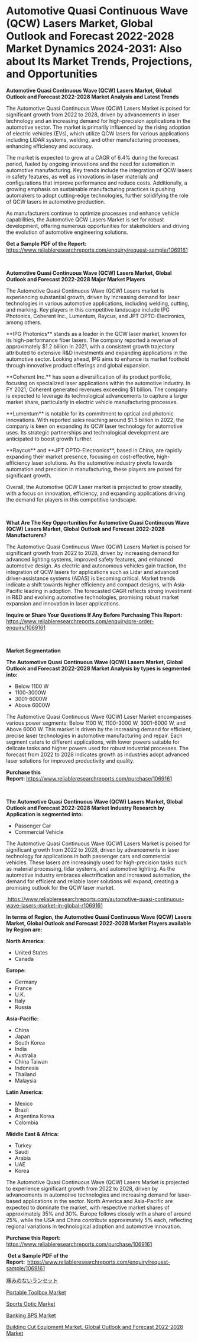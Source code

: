 <p><h1>Automotive Quasi Continuous Wave (QCW) Lasers Market, Global Outlook and Forecast 2022-2028 Market Dynamics 2024-2031: Also about Its Market Trends, Projections, and Opportunities</h1></p><p><strong>Automotive Quasi Continuous Wave (QCW) Lasers Market, Global Outlook and Forecast 2022-2028 Market Analysis and Latest Trends</strong></p>
<p><p>The Automotive Quasi Continuous Wave (QCW) Lasers Market is poised for significant growth from 2022 to 2028, driven by advancements in laser technology and an increasing demand for high-precision applications in the automotive sector. The market is primarily influenced by the rising adoption of electric vehicles (EVs), which utilize QCW lasers for various applications including LIDAR systems, welding, and other manufacturing processes, enhancing efficiency and accuracy.</p><p>The market is expected to grow at a CAGR of 6.4% during the forecast period, fueled by ongoing innovations and the need for automation in automotive manufacturing. Key trends include the integration of QCW lasers in safety features, as well as innovations in laser materials and configurations that improve performance and reduce costs. Additionally, a growing emphasis on sustainable manufacturing practices is pushing automakers to adopt cutting-edge technologies, further solidifying the role of QCW lasers in automotive production.</p><p>As manufacturers continue to optimize processes and enhance vehicle capabilities, the Automotive QCW Lasers Market is set for robust development, offering numerous opportunities for stakeholders and driving the evolution of automotive engineering solutions.</p></p>
<p><strong>Get a Sample PDF of the Report:&nbsp;</strong> <a href="https://www.reliableresearchreports.com/enquiry/request-sample/1069161?utm_campaign=38&utm_medium=2&utm_source=Github&utm_content=ia&utm_term=17112024&utm_id=automotive-quasi-continuous-wave-qcw-lasers-market-global-outlook-and-forecast-2022-2028">https://www.reliableresearchreports.com/enquiry/request-sample/1069161</a></p>
<p>&nbsp;</p>
<p><strong>Automotive Quasi Continuous Wave (QCW) Lasers Market, Global Outlook and Forecast 2022-2028 Major Market Players</strong></p>
<p><p>The Automotive Quasi Continuous Wave (QCW) Lasers market is experiencing substantial growth, driven by increasing demand for laser technologies in various automotive applications, including welding, cutting, and marking. Key players in this competitive landscape include IPG Photonics, Coherent Inc., Lumentum, Raycus, and JPT OPTO-Electronics, among others.</p><p>**IPG Photonics** stands as a leader in the QCW laser market, known for its high-performance fiber lasers. The company reported a revenue of approximately $1.2 billion in 2021, with a consistent growth trajectory attributed to extensive R&D investments and expanding applications in the automotive sector. Looking ahead, IPG aims to enhance its market foothold through innovative product offerings and global expansion.</p><p>**Coherent Inc.** has seen a diversification of its product portfolio, focusing on specialized laser applications within the automotive industry. In FY 2021, Coherent generated revenues exceeding $1 billion. The company is expected to leverage its technological advancements to capture a larger market share, particularly in electric vehicle manufacturing processes.</p><p>**Lumentum** is notable for its commitment to optical and photonic innovations. With reported sales reaching around $1.5 billion in 2022, the company is keen on expanding its QCW laser technology for automotive uses. Its strategic partnerships and technological development are anticipated to boost growth further.</p><p>**Raycus** and **JPT OPTO-Electronics**, based in China, are rapidly expanding their market presence, focusing on cost-effective, high-efficiency laser solutions. As the automotive industry pivots towards automation and precision in manufacturing, these players are poised for significant growth.</p><p>Overall, the Automotive QCW Laser market is projected to grow steadily, with a focus on innovation, efficiency, and expanding applications driving the demand for players in this competitive landscape.</p></p>
<p>&nbsp;</p>
<p><strong>What Are The Key Opportunities For Automotive Quasi Continuous Wave (QCW) Lasers Market, Global Outlook and Forecast 2022-2028 Manufacturers?</strong></p>
<p><p>The Automotive Quasi Continuous Wave (QCW) Lasers Market is poised for significant growth from 2022 to 2028, driven by increasing demand for advanced lighting systems, improved safety features, and enhanced automotive design. As electric and autonomous vehicles gain traction, the integration of QCW lasers for applications such as Lidar and advanced driver-assistance systems (ADAS) is becoming critical. Market trends indicate a shift towards higher efficiency and compact designs, with Asia-Pacific leading in adoption. The forecasted CAGR reflects strong investment in R&D and evolving automotive technologies, promising robust market expansion and innovation in laser applications.</p></p>
<p><strong>Inquire or Share Your Questions If Any Before Purchasing This Report:</strong> <a href="https://www.reliableresearchreports.com/enquiry/pre-order-enquiry/1069161?utm_campaign=38&utm_medium=2&utm_source=Github&utm_content=ia&utm_term=17112024&utm_id=automotive-quasi-continuous-wave-qcw-lasers-market-global-outlook-and-forecast-2022-2028">https://www.reliableresearchreports.com/enquiry/pre-order-enquiry/1069161</a></p>
<p>&nbsp;</p>
<p><strong>Market Segmentation</strong></p>
<p><strong>The Automotive Quasi Continuous Wave (QCW) Lasers Market, Global Outlook and Forecast 2022-2028 Market Analysis by types is segmented into:</strong></p>
<p><ul><li>Below 1100 W</li><li>1100-3000W</li><li>3001-6000W</li><li>Above 6000W</li></ul></p>
<p><p>The Automotive Quasi Continuous Wave (QCW) Laser Market encompasses various power segments: Below 1100 W, 1100-3000 W, 3001-6000 W, and Above 6000 W. This market is driven by the increasing demand for efficient, precise laser technologies in automotive manufacturing and repair. Each segment caters to different applications, with lower powers suitable for delicate tasks and higher powers used for robust industrial processes. The forecast from 2022 to 2028 indicates growth as industries adopt advanced laser solutions for improved productivity and quality.</p></p>
<p><strong>Purchase this Report:&nbsp;</strong><a href="https://www.reliableresearchreports.com/purchase/1069161?utm_campaign=38&utm_medium=2&utm_source=Github&utm_content=ia&utm_term=17112024&utm_id=automotive-quasi-continuous-wave-qcw-lasers-market-global-outlook-and-forecast-2022-2028">https://www.reliableresearchreports.com/purchase/1069161</a></p>
<p>&nbsp;</p>
<p><strong>The Automotive Quasi Continuous Wave (QCW) Lasers Market, Global Outlook and Forecast 2022-2028 Market Industry Research by Application is segmented into:</strong></p>
<p><ul><li>Passenger Car</li><li>Commercial Vehicle</li></ul></p>
<p><p>The Automotive Quasi Continuous Wave (QCW) Lasers Market is poised for significant growth from 2022 to 2028, driven by advancements in laser technology for applications in both passenger cars and commercial vehicles. These lasers are increasingly used for high-precision tasks such as material processing, lidar systems, and automotive lighting. As the automotive industry embraces electrification and increased automation, the demand for efficient and reliable laser solutions will expand, creating a promising outlook for the QCW laser market.</p></p>
<p><a href="https://www.reliableresearchreports.com/automotive-quasi-continuous-wave-lasers-market-in-global-r1069161?utm_campaign=38&utm_medium=2&utm_source=Github&utm_content=ia&utm_term=17112024&utm_id=automotive-quasi-continuous-wave-qcw-lasers-market-global-outlook-and-forecast-2022-2028">&nbsp;https://www.reliableresearchreports.com/automotive-quasi-continuous-wave-lasers-market-in-global-r1069161</a></p>
<p><strong>In terms of Region, the Automotive Quasi Continuous Wave (QCW) Lasers Market, Global Outlook and Forecast 2022-2028 Market Players available by Region are:</strong></p>
<p>
    <p> <strong> North America: </strong>
        <ul>
            <li>United States</li>
            <li>Canada</li>
        </ul>
        </p> 
    <p> <strong> Europe: </strong>
        <ul>
            <li>Germany</li>
            <li>France</li>
            <li>U.K.</li>
            <li>Italy</li>
            <li>Russia</li>
        </ul>
        </p> 
    <p> <strong> Asia-Pacific: </strong>
        <ul>
            <li>China</li>
            <li>Japan</li>
            <li>South Korea</li>
            <li>India</li>
            <li>Australia</li>
            <li>China Taiwan</li>
            <li>Indonesia</li>
            <li>Thailand</li>
            <li>Malaysia</li>
        </ul>
        </p> 
    <p> <strong> Latin America: </strong>
        <ul>
            <li>Mexico</li>
            <li>Brazil</li>
            <li>Argentina Korea</li>
            <li>Colombia</li>
        </ul>
        </p> 
    <p> <strong> Middle East & Africa: </strong>
        <ul>
            <li>Turkey</li>
            <li>Saudi</li>
            <li>Arabia</li>
            <li>UAE</li>
            <li>Korea</li>
        </ul>
    </p>
    </p>
<p><p>The Automotive Quasi Continuous Wave (QCW) Lasers Market is projected to experience significant growth from 2022 to 2028, driven by advancements in automotive technologies and increasing demand for laser-based applications in the sector. North America and Asia-Pacific are expected to dominate the market, with respective market shares of approximately 35% and 30%. Europe follows closely with a share of around 25%, while the USA and China contribute approximately 5% each, reflecting regional variations in technological adoption and automotive innovation.</p></p>
<p><strong>Purchase this Report: </strong><a href="https://www.reliableresearchreports.com/purchase/1069161?utm_campaign=38&utm_medium=2&utm_source=Github&utm_content=ia&utm_term=17112024&utm_id=automotive-quasi-continuous-wave-qcw-lasers-market-global-outlook-and-forecast-2022-2028">https://www.reliableresearchreports.com/purchase/1069161</a></p>
<p>&nbsp;<strong>Get a Sample PDF of the Report:&nbsp;&nbsp;</strong><a href="https://www.reliableresearchreports.com/enquiry/request-sample/1069161?utm_campaign=38&utm_medium=2&utm_source=Github&utm_content=ia&utm_term=17112024&utm_id=automotive-quasi-continuous-wave-qcw-lasers-market-global-outlook-and-forecast-2022-2028">https://www.reliableresearchreports.com/enquiry/request-sample/1069161</a></p>
<p><strong></strong></p>
<p><p><a href="https://github.com/mohamedbakry57/Market-Research-Report-List-6/blob/main/742481924389.md?utm_campaign=38&utm_medium=2&utm_source=Github&utm_content=ia&utm_term=17112024&utm_id=automotive-quasi-continuous-wave-qcw-lasers-market-global-outlook-and-forecast-2022-2028">痛みのないランセット</a></p><p><a href="https://www.linkedin.com/pulse/booming-portable-toolbox-market-sector-analysis-growth-b5rje?utm_campaign=38&utm_medium=2&utm_source=Github&utm_content=ia&utm_term=17112024&utm_id=automotive-quasi-continuous-wave-qcw-lasers-market-global-outlook-and-forecast-2022-2028">Portable Toolbox Market</a></p><p><a href="https://issuu.com/reportprime-2/docs/sports-optic-market-size-2030.pptx_905020ef8de1c0?utm_campaign=38&utm_medium=2&utm_source=Github&utm_content=ia&utm_term=17112024&utm_id=automotive-quasi-continuous-wave-qcw-lasers-market-global-outlook-and-forecast-2022-2028">Sports Optic Market</a></p><p><a href="https://issuu.com/reportprime-2/docs/banking-bps-market-size-2030.pptx_5fb8cc40477b0f?utm_campaign=38&utm_medium=2&utm_source=Github&utm_content=ia&utm_term=17112024&utm_id=automotive-quasi-continuous-wave-qcw-lasers-market-global-outlook-and-forecast-2022-2028">Banking BPS Market</a></p><p><a href="https://github.com/petbigbeepjn/Market-Research-Report-List-1/blob/main/building-cut-equipment-market-global-outlook-and-forecast-2022-2028-market.md?utm_campaign=38&utm_medium=2&utm_source=Github&utm_content=ia&utm_term=17112024&utm_id=automotive-quasi-continuous-wave-qcw-lasers-market-global-outlook-and-forecast-2022-2028">Building Cut Equipment Market, Global Outlook and Forecast 2022-2028 Market</a></p></p>